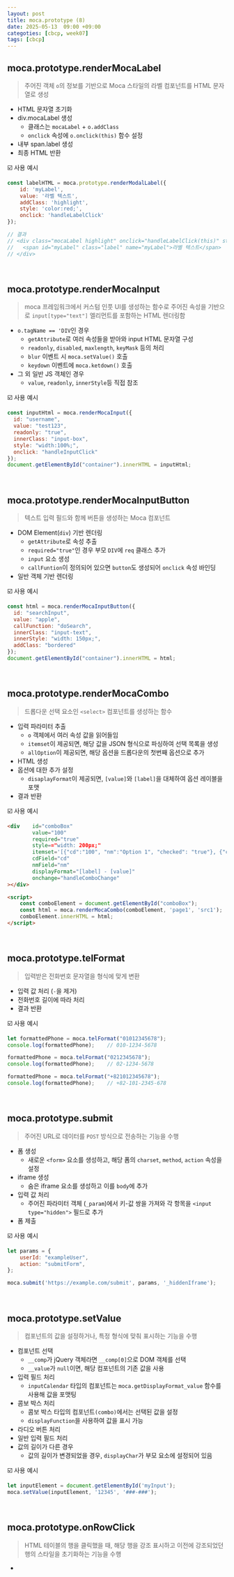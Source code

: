 ```yaml
---
layout: post
title: moca.prototype (8)
date: 2025-05-13  09:00 +09:00
categoties: [cbcp, week07]
tags: [cbcp]
---
```


## moca.prototype.renderMocaLabel

> 주어진 객체 `o`의 정보를 기반으로 Moca 스타일의 라벨 컴포넌트를 HTML 문자열로 생성

- HTML 문자열 초기화
- div.mocaLabel 생성
  - 클래스는 `mocaLabel` + `o.addClass`
  - `onclick` 속성에 `o.onclick(this)` 함수 설정
- 내부 span.label 생성
- 최종 HTML 반환

☑️ 사용 예시

```js
const labelHTML = moca.prototype.renderModalLabel({
    id: 'myLabel', 
    value: '라벨 텍스트',
    addClass: 'highlight',
    style: 'color:red;',
    onclick: 'handleLabelClick'
});

// 결과
// <div class="mocaLabel highlight" onclick="handleLabelClick(this)" style="color: red;">
//   <span id="myLabel" class="label" name="myLabel">라벨 텍스트</span>
// </div>
```

<br>

## moca.prototype.renderMocaInput

> moca 프레임워크에서 커스텀 인풋 UI를 생성하는 함수로 주어진 속성을 기반으로 `input[type="text"]` 엘리먼트를 포함하는 HTML 렌더링함

- `o.tagName == 'DIV`인 경우 
  - `getAttribute`로 여러 속성들을 받아와 input HTML 문자열 구성
  - `readonly`, `disabled`, `maxlength`, `keyMask` 등의 처리
  - `blur` 이벤트 시 `moca.setValue()` 호출
  - `keydown` 이벤트에 `moca.ketdown()` 호출
- 그 외 일반 JS 객체인 경우
  - `value`, `readonly`, `innerStyle`등 직접 참조

☑️ 사용 예시

```js
const inputHtml = moca.renderMocaInput({
  id: "username",
  value: "test123",
  readonly: "true",
  innerClass: "input-box",
  style: "width:100%;",
  onclick: "handleInputClick"
});
document.getElementById("container").innerHTML = inputHtml;
```

<br>

## moca.prototype.renderMocaInputButton

> 텍스트 입력 필드와 함께 버튼을 생성하는 Moca 컴포넌트

- DOM Element(`div`) 기반 렌더링
  - `getAttribute`로 속성 추출
  - `required="true"`인 경우 부모 `DIV`에 `req` 클래스 추가
  - `input` 요소 생성
  - `callFuntion`이 정의되어 있으면 `button`도 생성되어 `onclick` 속성 바인딩
- 일반 객체 기반 렌더링

☑️ 사용 예시

```js
const html = moca.renderMocaInputButton({
  id: "searchInput",
  value: "apple",
  callFunction: "doSearch",
  innerClass: "input-text",
  innerStyle: "width: 150px;",
  addClass: "bordered"
});
document.getElementById("container").innerHTML = html;
```

<br>

## moca.prototype.renderMocaCombo

> 드롭다운 선택 요소인 `<select>` 컴포넌트를 생성하는 함수

- 입력 파라미터 추출
  - `o` 객체에서 여러 속성 값을 읽어들임
  - `itemset`이 제공되면, 해당 값을 JSON 형식으로 파싱하여 선택 목록을 생성
  - `allOption`이 제공되면, 해당 옵션을 드롭다운의 첫번째 옵션으로 추가
- HTML 생성
- 옵션에 대한 추가 설정
  - `disaplayFormat`이 제공되면, `[value]`와 `[label]`을 대체하여 옵션 레이블을 포맷
- 결과 반환

☑️ 사용 예시

```html
<div    id="comboBox"
        value="100"
        required="true"
        style=="width: 200px;"
        itemset='[{"cd":"100", "nm":"Option 1", "checked": "true"}, {"cd": 200", "nm": "Option 2", "checked": "false"}]'
        cdField="cd"
        nmField="nm"
        displayFormat="[label] - [value]"
        onchange="handleComboChange"
></div>

<script>
    const comboElement = document.getElementById("comboBox");
    const html = moca.renderMocaCombo(comboElement, 'page1', 'src1');
    comboElement.innerHTML = html;
</script>
```

<br>

## moca.prototype.telFormat

> 입력받은 전화번호 문자열을 형식에 맞게 변환

- 입력 값 처리 (`-`을 제거)
- 전화번호 길이에 따라 처리
- 결과 반환

☑️ 사용 예시

```js
let formattedPhone = moca.telFormat("01012345678");
console.log(formattedPhone);    // 010-1234-5678

formattedPhone = moca.telFormat("0212345678");
console.log(formattedPhone);    // 02-1234-5678

formattedPhone = moca.telFormat("+821012345678");
console.log(formattedPhone);    // +82-101-2345-678
```

<br>

## moca.prototype.submit

> 주어진 URL로 데이터를 `POST` 방식으로 전송하는 기능을 수행

- 폼 생성
  - 새로운 `<form>` 요소를 생성하고, 해당 폼의 `charset`, `method`, `action` 속성을 설정
- iframe 생성
  - 숨은 iframe 요소를 생성하고 이를 `body`에 추가
- 입력 값 처리
  - 주어진 파라미터 객체 (`_param`)에서 키-값 쌍을 가져와 각 항목을 `<input type="hidden">` 필드로 추가
- 폼 제출

☑️ 사용 예시

```js
let params = {
    userId: "exampleUser",
    action: "submitForm",
};

moca.submit('https://example.com/submit', params, '_hiddenIframe');
```

<br>

## moca.prototype.setValue

> 컴포넌트의 값을 설정하거나, 특정 형식에 맞춰 표시하는 기능을 수행

- 컴포넌트 선택
  - `__comp`가 jQuery 객체라면 `__comp[0]`으로 DOM 객체를 선택
  - `__value`가 `null`이면, 해당 컴포넌트의 기존 값을 사용
- 입력 필드 처리
  - `inputCalendar` 타입의 컴포넌트는 `moca.getDisplayFormat_value` 함수를 사용해 값을 포맷팅
- 콤보 박스 처리
  - 콤보 박스 타입의 컴포넌트`(combo)`에서는 선택된 값을 설정
  - `displayFunction`을 사용하여 값을 표시 가능
- 라디오 버튼 처리
- 일반 입력 필드 처리
- 값의 길이가 다른 경우
  - 값의 길이가 변경되었을 경우, `displayChar`가 부모 요소에 설정되어 있음

☑️ 사용 예시

```js
let inputElement = document.getElementById('myInput');
moca.setValue(inputElement, '12345', '###-###');
```

<br>

## moca.prototype.onRowClick

> HTML 테이블의 행을 클릭했을 때, 해당 행을 강조 표시하고 이전에 강조되었던 행의 스타일을 초기화하는 기능을 수행

- 